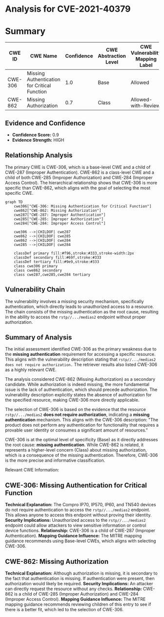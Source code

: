 # Analysis for CVE-2021-40379

# Summary
| CWE ID | CWE Name | Confidence | CWE Abstraction Level | CWE Vulnerability Mapping Label | CWE-Vulnerability Mapping Notes |
|---|---|---|---|---|---|
| CWE-306 | Missing Authentication for Critical Function | 1.0 | Base | Allowed | Primary CWE |
| CWE-862 | Missing Authorization | 0.7 | Class | Allowed-with-Review | Secondary Candidate |

## Evidence and Confidence

*   **Confidence Score:** 0.9
*   **Evidence Strength:** HIGH

## Relationship Analysis
The primary CWE is CWE-306, which is a base-level CWE and a child of CWE-287 (Improper Authentication). CWE-862 is a class-level CWE and a child of both CWE-285 (Improper Authorization) and CWE-284 (Improper Access Control). The hierarchical relationship shows that CWE-306 is more specific than CWE-862, which aligns with the goal of selecting the most specific CWE.

```mermaid
graph TD
    cwe306["CWE-306: Missing Authentication for Critical Function"]
    cwe862["CWE-862: Missing Authorization"]
    cwe287["CWE-287: Improper Authentication"]
    cwe285["CWE-285: Improper Authorization"]
    cwe284["CWE-284: Improper Access Control"]
    
    cwe306 -->|CHILDOF| cwe287
    cwe862 -->|CHILDOF| cwe285
    cwe862 -->|CHILDOF| cwe284
    cwe285 -->|CHILDOF| cwe284
    
    classDef primary fill:#f96,stroke:#333,stroke-width:2px
    classDef secondary fill:#69f,stroke:#333
    classDef tertiary fill:#9e9,stroke:#333
    class cwe306 primary
    class cwe862 secondary
    class cwe287,cwe285,cwe284 tertiary
```

## Vulnerability Chain
The vulnerability involves a missing security mechanism, specifically authentication, which directly leads to unauthorized access to a resource. The chain consists of the missing authentication as the root cause, resulting in the ability to access the `rstp//.../medias2` endpoint without proper authorization.

## Summary of Analysis
The initial assessment identified CWE-306 as the primary weakness due to the **missing authentication** requirement for accessing a specific resource. This aligns with the vulnerability description stating that `rstp//.../medias2 does not require authorization.` The retriever results also listed CWE-306 as a highly relevant CWE.

The analysis considered CWE-862 (Missing Authorization) as a secondary candidate. While authorization is indeed missing, the more fundamental issue is the lack of authentication, which should precede authorization. The vulnerability description explicitly states the absence of authorization for the specified resource, making CWE-306 more directly applicable.

The selection of CWE-306 is based on the evidence that the resource `rstp//.../medias2` **does not require authorization**, indicating a **missing authentication** mechanism. This aligns with the CWE-306 description: "The product does not perform any authentication for functionality that requires a provable user identity or consumes a significant amount of resources."

CWE-306 is at the optimal level of specificity (Base) as it directly addresses the root cause: **missing authentication**. While CWE-862 is related, it represents a higher-level concern (Class) about missing authorization, which is a consequence of the missing authentication. Therefore, CWE-306 is the more precise and informative classification.

Relevant CWE Information:

## CWE-306: Missing Authentication for Critical Function
**Technical Explanation:** The Compro IP70, IP570, IP60, and TN540 devices do not require authentication to access the `rstp//.../medias2` endpoint. This allows anyone to access this endpoint without proving their identity.
**Security Implications:** Unauthorized access to the `rstp//.../medias2` endpoint could allow attackers to view sensitive information or control device functions.
**Relationship:** CWE-306 is a child of CWE-287 (Improper Authentication).
**Mapping Guidance Influence:** The MITRE mapping guidance recommends using Base-level CWEs, which aligns with selecting CWE-306.

## CWE-862: Missing Authorization
**Technical Explanation:** Although authorization is missing, it is secondary to the fact that authentication is missing. If authentication were present, then authorization would likely be required.
**Security Implications:** An attacker can directly request the resource without any checks.
**Relationship:** CWE-862 is a child of CWE-285 (Improper Authorization) and CWE-284 (Improper Access Control).
**Mapping Guidance Influence:** The MITRE mapping guidance recommends reviewing children of this entry to see if there is a better fit, which led to the selection of CWE-306.